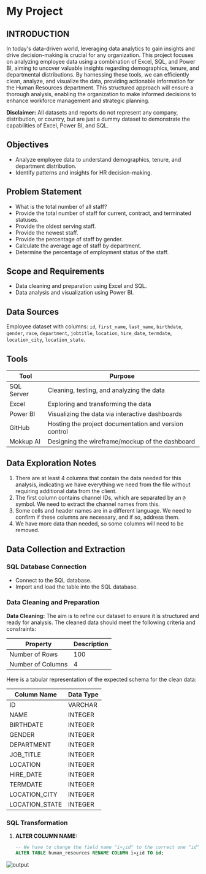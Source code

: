 # My Project

## INTRODUCTION

In today's data-driven world, leveraging data analytics to gain insights and drive decision-making is crucial for any organization. This project focuses on analyzing employee data using a combination of Excel, SQL, and Power BI, aiming to uncover valuable insights regarding demographics, tenure, and departmental distributions. By harnessing these tools, we can efficiently clean, analyze, and visualize the data, providing actionable information for the Human Resources department. This structured approach will ensure a thorough analysis, enabling the organization to make informed decisions to enhance workforce management and strategic planning.

**Disclaimer:** All datasets and reports do not represent any company, distribution, or country, but are just a dummy dataset to demonstrate the capabilities of Excel, Power BI, and SQL.

## Objectives

- Analyze employee data to understand demographics, tenure, and department distribution.
- Identify patterns and insights for HR decision-making.

## Problem Statement

- What is the total number of all staff?
- Provide the total number of staff for current, contract, and terminated statuses.
- Provide the oldest serving staff.
- Provide the newest staff.
- Provide the percentage of staff by gender.
- Calculate the average age of staff by department.
- Determine the percentage of employment status of the staff.

## Scope and Requirements

- Data cleaning and preparation using Excel and SQL.
- Data analysis and visualization using Power BI.

## Data Sources

Employee dataset with columns: `id`, `first_name`, `last_name`, `birthdate`, `gender`, `race`, `department`, `jobtitle`, `location`, `hire_date`, `termdate`, `location_city`, `location_state`.

## Tools

| Tool       | Purpose                                        |
|------------|------------------------------------------------|
| SQL Server | Cleaning, testing, and analyzing the data     |
| Excel      | Exploring and transforming the data           |
| Power BI   | Visualizing the data via interactive dashboards|
| GitHub     | Hosting the project documentation and version control |
| Mokkup AI  | Designing the wireframe/mockup of the dashboard |

## Data Exploration Notes

1. There are at least 4 columns that contain the data needed for this analysis, indicating we have everything we need from the file without requiring additional data from the client.
2. The first column contains channel IDs, which are separated by an `@` symbol. We need to extract the channel names from this.
3. Some cells and header names are in a different language. We need to confirm if these columns are necessary, and if so, address them.
4. We have more data than needed, so some columns will need to be removed.

## Data Collection and Extraction

### SQL Database Connection

- Connect to the SQL database.
- Import and load the table into the SQL database.

### Data Cleaning and Preparation

**Data Cleaning:** The aim is to refine our dataset to ensure it is structured and ready for analysis. The cleaned data should meet the following criteria and constraints:

| Property          | Description  |
|-------------------|--------------|
| Number of Rows    | 100          |
| Number of Columns | 4            |

Here is a tabular representation of the expected schema for the clean data:

| Column Name       | Data Type    |
|-------------------|--------------|
| ID                | VARCHAR      |
| NAME              | INTEGER      |
| BIRTHDATE         | INTEGER      |
| GENDER            | INTEGER      |
| DEPARTMENT        | INTEGER      |
| JOB_TITLE         | INTEGER      |
| LOCATION          | INTEGER      |
| HIRE_DATE         | INTEGER      |
| TERMDATE          | INTEGER      |
| LOCATION_CITY     | INTEGER      |
| LOCATION_STATE    | INTEGER      |

### SQL Transformation

1. **ALTER COLUMN NAME:**
   ```sql
   -- We have to change the field name "ï»¿id" to the correct one "id"
   ALTER TABLE human_resources RENAME COLUMN ï»¿id TO id;


![output](Screenshot%202024-06-21%20142554.png)


